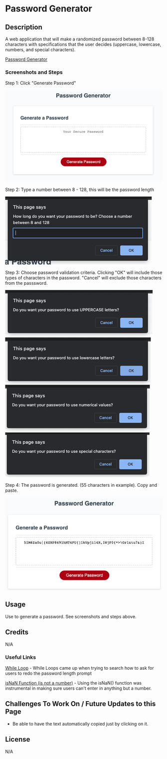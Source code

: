 # Password Generator

## Description
A web application that will make a randomized password between 8-128 characters with specifications that the user decides (uppercase, lowercase, numbers, and special characters).

[Password Generator](https://uwlryoung.github.io/password-generator/)

### Screenshots and Steps
Step 1: Click "Generate Password"

![Password Generator](/Assets/pass-generator.png)

Step 2: Type a number between 8 - 128, this will be the password length

![Password Generator](/Assets/pass-length.png)

Step 3: Choose password validation criteria. Clicking "OK" will include those types of characters in the password. "Cancel" will exclude those characters from the passsword. 

![Password Generator](/Assets/uppercase.png)
![Password Generator](/Assets/lowercase.png)
![Password Generator](/Assets/numbers.png)
![Password Generator](/Assets/special.png)

Step 4: The password is generated. (55 characters in example). Copy and paste. 

![Password Generator](/Assets/password.png)


## Usage
Use to generate a password. See screenshots and steps above. 

## Credits
N/A

### Useful Links
[While Loop](https://developer.mozilla.org/en-US/docs/Web/JavaScript/Reference/Statements/while) - While Loops came up when trying to search how to ask for users to redo the password length prompt 

[isNaN Function (is not a number)](https://developer.mozilla.org/en-US/docs/Web/JavaScript/Reference/Global_Objects/isNaN) - Using the isNaN() function was instrumental in making sure users can't enter in anything but a number. 

## Challenges To Work On / Future Updates to this Page
- Be able to have the text automatically copied just by clicking on it. 


## License
N/A

